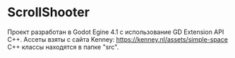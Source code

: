 # ScrollShooter
Проект разработан в Godot Egine 4.1  с использование GD Extension API C++.
Ассеты взяты с сайта Kenney: https://kenney.nl/assets/simple-space
C++ классы находятся в папке "src".
